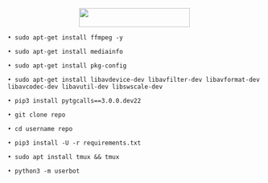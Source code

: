 <p align="center"><a href="https://dashboard.heroku.com/new?template=https://github.com/Vooyage21/py.git"> <img src="https://img.shields.io/badge/Deploy%20On%20Heroku-bringle?style=for-the-badge&logo=heroku" width="220" height="38.45"/></a></p>

```
• sudo apt-get install ffmpeg -y

• sudo apt-get install mediainfo

• sudo apt-get install pkg-config

• sudo apt-get install libavdevice-dev libavfilter-dev libavformat-dev libavcodec-dev libavutil-dev libswscale-dev

• pip3 install pytgcalls==3.0.0.dev22

• git clone repo

• cd username repo

• pip3 install -U -r requirements.txt

• sudo apt install tmux && tmux

• python3 -m userbot 
```
